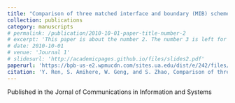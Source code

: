 ```yaml
---
title: "Comparison of three matched interface and boundary (MIB) schemes for solving the nonlinear Poisson-Boltzmann equation"
collection: publications
category: manuscripts
# permalink: /publication/2010-10-01-paper-title-number-2
# excerpt: 'This paper is about the number 2. The number 3 is left for future work.'
# date: 2010-10-01
# venue: 'Journal 1'
# slidesurl: 'http://academicpages.github.io/files/slides2.pdf'
paperurl: 'https://bpb-us-e2.wpmucdn.com/sites.ua.edu/dist/e/242/files/2025/01/cis24a.pdf'
citation: 'Y. Ren, S. Amihere, W. Geng, and S. Zhao, Comparison of three matched interface and boundary (MIB) schemes for solving the nonlinear Poisson-Boltzmann equation, Communications in Information and Systems, 24, 231-251, (2024).'
---
```


Published in the Jornal of Communications in Information and Systems